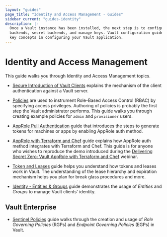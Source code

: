 ```yaml
---
layout: "guides"
page_title: "Identity and Access Management - Guides"
sidebar_current: "guides-identity"
description: |-
  Once a Vault instance has been installed, the next step is to configure auth
  backends, secret backends, and manage keys. Vault configuration guides addresses
  key concepts in configuring your Vault application.   
---
```


# Identity and Access Management

This guide walks you through Identity and Access Management topics.

- [Secure Introduction of Vault Clients](/guides/identity/secure-intro.html)
explains the mechanism of the client authentication against a Vault server.

- [Policies](/guides/identity/policies.html) are used to instrument
Role-Based Access Control (RBAC) by specifying access privileges. Authoring of
policies is probably the first step the Vault administrator performs. This guide
walks you through creating example policies for `admin` and `provisioner` users.

- [AppRole Pull Authentication](/guides/identity/authentication.html) guide
that introduces the steps to generate tokens for machines or apps by enabling
AppRole auth method.

- [AppRole with Terraform and Chef](/guides/identity/approle-trusted-entities.html)
guide explains how AppRole auth method integrates with Terraform and Chef.
This guide is for anyone who wishes to reproduce the demo introduced during
the [Delivering Secret Zero: Vault AppRole with Terraform and
Chef](https://www.hashicorp.com/resources/delivering-secret-zero-vault-approle-terraform-chef)
webinar.

- [Token and Leases](/guides/identity/lease.html) guide helps you
understand how tokens and leases work in Vault. The understanding of the
lease hierarchy and expiration mechanism helps you plan for break glass
procedures and more.

- [Identity - Entities & Groups](/guides/identity/identity.html) guide
demonstrates the usage of _Entities_ and _Groups_ to manage Vault clients'
identity.

## Vault Enterprise

- [Sentinel Policies](/guides/identity/sentinel.html) guide
walks through the creation and usage of _Role Governing Policies_ (RGPs) and
_Endpoint Governing Policies_ (EGPs) in Vault.
